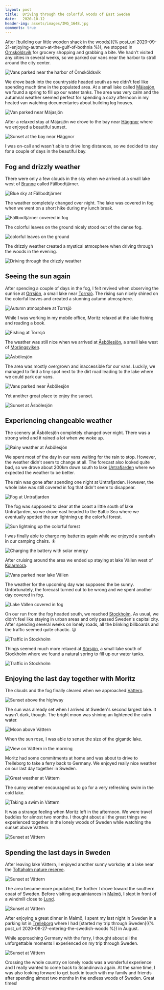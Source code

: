 ```yaml
---
layout: post
title:  Driving through the colorful woods of East Sweden
date:   2020-10-12
header-img: assets/images/IMG_1648.jpg
comments: true
---
```


After [building our little wooden shack in the woods]({% post_url 2020-09-21-enjoying-autmun-at-the-gulf-of-bothnia %}), we stopped in [Örnsköldsvik](https://www.google.com/maps/place/%C3%96rnsk%C3%B6ldsvik,+Sweden/) for grocery shopping and grabbing a bite. We hadn't visited any cities in several weeks, so we parked our vans near the harbor to stroll around the city center.

![Vans parked near the harbor of Örnsköldsvik](/assets/images/IMG_9982.jpg)

We drove back into the countryside headed south as we didn't feel like spending much time in the populated area. At a small lake called [Mäjasjön](https://www.google.com/maps/place/M%C3%A4jasj%C3%B6n/@63.0266445,18.2241263,17z/), we found a spring to fill up our water tanks. The area was very calm and the autumnal weather seemed perfect for spending a cozy afternoon in my heated van watching documentaries about building log houses.

![Van parked near Mäjasjön](/assets/images/IMG_9988.jpg)

After a relaxed stay at Mäjasjön we drove to the bay near [Häggnor](https://www.google.com/maps/place/870+30+H%C3%A4ggnor,+Sweden/) where we enjoyed a beautiful sunset.

![Sunset at the bay near Häggnor](/assets/images/IMG_0003.jpg)

I was on-call and wasn't able to drive long distances, so we decided to stay for a couple of days in the beautiful bay.

## Fog and drizzly weather

There were only a few clouds in the sky when we arrived at a small lake west of [Brunne](https://www.google.com/maps/place/871+92+Brunne,+Sweden/) called Fällbodtjärner.

![Blue sky at Fällbodtjärner](/assets/images/IMG_0020.jpg)

The weather completely changed over night. The lake was covered in fog when we went on a short hike during my lunch break.

![Fällbodtjärner covered in fog](/assets/images/IMG_0024.jpg)

The colorful leaves on the ground nicely stood out of the dense fog.

![colorful leaves on the ground](/assets/images/IMG_0026.jpg)

The drizzly weather created a mystical atmosphere when driving through the woods in the evening.

![Driving through the drizzly weather](/assets/images/IMG_0029.jpg)

## Seeing the sun again

After spending a couple of days in the fog, I felt revived when observing the sunrise at [Orrsjön](https://www.google.com/maps/place/Orrsj%C3%B6n/@62.1950712,17.2897931,960m/), a small lake near [Torrsjö](https://www.google.com/maps/place/862+95+Torrsj%C3%B6,+Sweden/). The rising sun nicely shined on the colorful leaves and created a stunning autumn atmosphere.

![Autumn atmosphere at Torrsjö](/assets/images/IMG_0054.jpg)

While I was working in my mobile office, Moritz relaxed at the lake fishing and reading a book.

![Fishing at Torrsjö](/assets/images/IMG_0056.jpg)

The weather was still nice when we arrived at [Åsbölesjön](https://www.google.com/maps/place/%C3%85sb%C3%B6lesj%C3%B6n/), a small lake west of [Morängsviken](https://www.google.com/maps/place/820+74+Mor%C3%A4ngsviken,+Sweden/).

![Åsbölesjön](/assets/images/IMG_0057.jpg)

The area was mostly overgrown and inaccessible for our vans. Luckily, we managed to find a tiny spot next to the dirt road leading to the lake where we could park our vans.

![Vans parked near Åsbölesjön](/assets/images/IMG_0063.jpg)

Yet another great place to enjoy the sunset.

![Sunset at Åsbölesjön](/assets/images/IMG_0065.jpg)

## Experiencing changeable weather

The scenery at Åsbölesjön completely changed over night. There was a strong wind and it rained a lot when we woke up.

![Rainy weather at Åsbölesjön](/assets/images/IMG_0106.jpg)

We spent most of the day in our vans waiting for the rain to stop. However, the weather didn't seem to change at all. The forecast also looked quite bad, so we drove about 200km down south to lake [Untrafjarden](https://www.google.com/maps/place/Untrafjarden/) where we expected the weather to be better.

The rain was gone after spending one night at Untrafjarden. However, the whole lake was still covered in fog that didn't seem to disappear.

![Fog at Untrafjarden](/assets/images/IMG_0109.jpg)

The fog was supposed to clear at the coast a little south of lake Untrafjarden, so we drove east headed to the Baltic Sea where we eventually spotted the sun lightning up the colorful forest.

![Sun lightning up the colorful forest](/assets/images/IMG_1648.jpg)

I was finally able to charge my batteries again while we enjoyed a sunbath in our camping chairs. :sunny:

![Charging the battery with solar energy](/assets/images/IMG_0119.jpg)

After cruising around the area we ended up staying at lake Vällen west of [Kolarmora](https://www.google.com/maps/place/740+12+Kolarmora,+Sweden/).

![Vans parked near lake Vällen](/assets/images/IMG_0139_2.jpg)

The weather for the upcoming day was supposed the be sunny. Unfortunately, the forecast turned out to be wrong and we spent another day covered in fog.

![Lake Vällen covered in fog](/assets/images/IMG_0138.jpg)

On our run from the fog headed south, we reached [Stockholm](https://www.google.com/maps/place/Stockholm,+Sweden/). As usual, we didn't feel like staying in urban areas and only passed Sweden's capital city. After spending several weeks on lonely roads, all the blinking billboards and the traffic seemed quite chaotic. :wink:

![Traffic in Stockholm](/assets/images/IMG_0146.jpg)

Things seemed much more relaxed at [Sörsjön](https://www.google.com/maps/place/S%C3%B6rsj%C3%B6n/), a small lake south of Stockholm where we found a natural spring to fill up our water tanks.

![Traffic in Stockholm](/assets/images/IMG_0147.jpg)

## Enjoying the last day together with Moritz

The clouds and the fog finally cleared when we approached [Vättern](https://www.google.com/maps/place/V%C3%A4ttern/).

![Sunset above the highway](/assets/images/IMG_0153.jpg)

The sun was already set when I arrived at Sweden's second largest lake. It wasn't dark, though. The bright moon was shining an lightened the calm water.

![Moon above Vättern](/assets/images/IMG_0157.jpg)

When the sun rose, I was able to sense the size of the gigantic lake.

![View on Vättern in the morning](/assets/images/IMG_0161.jpg)

Moritz had some commitments at home and was about to drive to Trelleborg to take a ferry back to Germany. We enjoyed really nice weather on our last day together in Sweden.

![Great weather at Vättern](/assets/images/IMG_0197.jpg)

The sunny weather encouraged us to go for a very refreshing swim in the cold lake.

![Taking a swim in Vättern](/assets/images/IMG_0171.jpg)

It was a strange feeling when Moritz left in the afternoon. We were travel buddies for almost two months. I thought about all the great things we experienced together in the lonely woods of Sweden while watching the sunset above Vättern.

![Sunset at Vättern](/assets/images/IMG_0199.jpg)

## Spending the last days in Sweden

After leaving lake Vättern, I enjoyed another sunny workday at a lake near the [Toftaholm nature reserve](https://www.google.com/maps/place/Toftaholm+naturreservat/).

![Sunset at Vättern](/assets/images/IMG_0206.jpg)

The area became more populated, the further I drove toward the southern coast of Sweden. Before visiting acquaintances in [Malmö](https://www.google.com/maps/place/Malm%C3%B6,+Sweden/), I slept in front of a windmill close to [Lund](https://www.google.com/maps/place/Lund,+Sweden/).

![Sunset at Vättern](/assets/images/IMG_0212.jpg)

After enjoying a great dinner in Malmö, I spent my last night in Sweden in a parking lot in [Trelleborg](https://www.google.com/maps/place/Trelleborg,+Sweden/) where I had [started my trip through Sweden]({% post_url 2020-08-27-entering-the-swedish-woods %}) in August.

While approaching Germany with the ferry, I thought about all the unforgettable moments I experienced on my trip through Sweden.

![Sunset at Vättern](/assets/images/IMG_0220_2.jpg)

Crossing the whole country on lonely roads was a wonderful experience and I really wanted to come back to Scandinavia again. At the same time, I was also looking forward to get back in touch with my family and friends after spending almost two months in the endless woods of Sweden. Great times!
